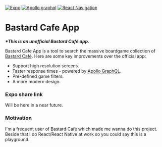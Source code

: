 [![Expo](https://img.shields.io/badge/Powered%20by-Expo-4630EB.svg)](https://expo.io/) [![Apollo graphql](https://img.shields.io/badge/Powered%20by-Apollo%20GraphQL-f25cc1.svg)](https://www.apollographql.com/) [![React Navigation](https://img.shields.io/badge/Powered%20by-React%20Navigation-6b52ae.svg)](https://reactnavigation.org/)
# Bastard Cafe App

**_\*This is an unofficial Bastard Café app._**

Bastard Cafe App is a tool to search the massive boardgame collection of [Bastard Café](https://bastardcafe.dk/).
Here are some key improvements over the official app:
  - Support high resolution screens.
  - Faster response times - powered by [Apollo GraphQL](https://www.apollographql.com/).
  - Pre-defined game filters.
  - A more modern design.

### Expo share link
Will be here in a near future.

### Motivation
I'm a frequent user of Bastard Café which made me wanna do this project.
Beside that I do React/React Native at work so you could say this is a playground.